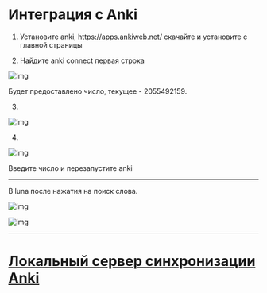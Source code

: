 # Интеграция с Anki

1. Установите anki, https://apps.ankiweb.net/ скачайте и установите с главной страницы

2. Найдите anki connect первая строка

![img](https://image.lunatranslator.org/zh/anki/336449205-4eb7ce93-a9e9-489b-be8a-da67cfdca6ea.png)

Будет предоставлено число, текущее - 2055492159.

3.

![img](https://image.lunatranslator.org/zh/anki/336449710-95f90d9a-cfe6-42c3-a44f-64d88d13833d.png)

4.

![img](https://image.lunatranslator.org/zh/anki/336450025-9bf64445-f62e-4bfe-86f7-da99a7100e92.png)

Введите число и перезапустите anki

---

В luna после нажатия на поиск слова.


![img](https://image.lunatranslator.org/zh/anki/336451202-a2dd54c0-e4ee-4c27-9183-8b4ab05c4819.png)

![img](https://image.lunatranslator.org/zh/anki/336451442-7887d600-8c44-4256-9020-1d85e0f6184a.png)

---

# [Локальный сервер синхронизации Anki](/zh/ankisync)
